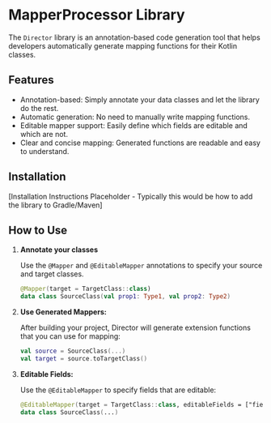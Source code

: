 # MapperProcessor Library

The `Director` library is an annotation-based code generation tool that helps developers automatically generate mapping functions for their Kotlin classes.

## Features

- Annotation-based: Simply annotate your data classes and let the library do the rest.
- Automatic generation: No need to manually write mapping functions.
- Editable mapper support: Easily define which fields are editable and which are not.
- Clear and concise mapping: Generated functions are readable and easy to understand.

## Installation

[Installation Instructions Placeholder - Typically this would be how to add the library to Gradle/Maven]

## How to Use

1. **Annotate your classes**

   Use the `@Mapper` and `@EditableMapper` annotations to specify your source and target classes.

   ```kotlin
   @Mapper(target = TargetClass::class)
   data class SourceClass(val prop1: Type1, val prop2: Type2)
   ```
2. **Use Generated Mappers:**

   After building your project, Director will generate extension functions that you can use for mapping:

   ```kotlin
   val source = SourceClass(...)
   val target = source.toTargetClass()
   ```
3. **Editable Fields:**
   
    Use the `@EditableMapper` to specify fields that are editable:

   ```kotlin
   @EditableMapper(target = TargetClass::class, editableFields = ["field1", "field2"])
   data class SourceClass(...)
   ```
